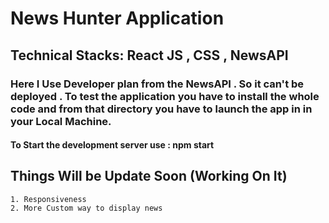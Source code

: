 # News Hunter Application

## Technical Stacks: React JS , CSS , NewsAPI

### Here I Use Developer plan from the NewsAPI . So it can't be deployed . To test the application you have to install the whole code and from that directory you have to launch the app in in your Local Machine.
#### To Start the development server use : npm start


## Things Will be Update Soon (Working On It) 
    1. Responsiveness
    2. More Custom way to display news
